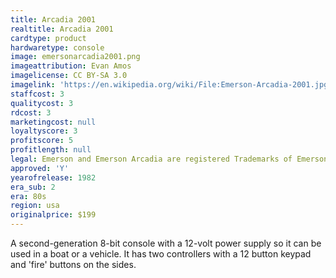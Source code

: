 ```yaml
---
title: Arcadia 2001
realtitle: Arcadia 2001
cardtype: product
hardwaretype: console
image: emersonarcadia2001.png
imageattribution: Evan Amos
imagelicense: CC BY-SA 3.0
imagelink: 'https://en.wikipedia.org/wiki/File:Emerson-Arcadia-2001.jpg'
staffcost: 3
qualitycost: 3
rdcost: 3
marketingcost: null
loyaltyscore: 3
profitscore: 5
profitlength: null
legal: Emerson and Emerson Arcadia are registered Trademarks of Emerson Radio Corporation
approved: 'Y'
yearofrelease: 1982
era_sub: 2
era: 80s
region: usa
originalprice: $199
---
```


A second-generation 8-bit console with a 12-volt power supply so it can be used in a boat or a vehicle. It has two controllers with a 12 button keypad and 'fire' buttons on the sides.
